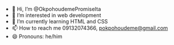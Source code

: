- 👋 Hi, I’m @OkpohoudemePromiseIta
- 👀 I’m interested in web development
- 🌱 I’m currently learning HTML and CSS
- 📫 How to reach me 09132074366, pokpohoudeme@gmail.com
- 😄 Pronouns: he/him

<!---
OkpohoudemePromiseIta/OkpohoudemePromiseIta is a ✨ special ✨ repository because its `README.md` (this file) appears on your GitHub profile.
You can click the Preview link to take a look at your changes.
--->
